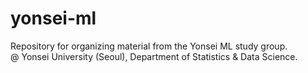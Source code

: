 # yonsei-ml
Repository for organizing material from the Yonsei ML study group.  
@ Yonsei University (Seoul), Department of Statistics & Data Science.
